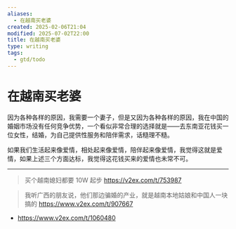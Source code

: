 ```yaml
---
aliases:
  - 在越南买老婆
created: 2025-02-06T21:04
modified: 2025-07-02T22:00
title: 在越南买老婆
type: writing
tags:
  - gtd/todo
---
```


# 在越南买老婆

因为各种各样的原因，我需要一个妻子，但是又因为各种各样的原因，我在中国的婚姻市场没有任何竞争优势，一个看似非常合理的选择就是——去东南亚花钱买一位女性，结婚，为自己提供性服务和陪伴需求，话糙理不糙。

如果我们生活起来像爱情，相处起来像爱情，陪伴起来像爱情，我觉得这就是爱情，如果上述三个方面达标，我觉得这花钱买来的爱情也未常不可。

---

> 买个越南媳妇都要 10W 起步
> https://v2ex.com/t/753987

> 我听广西的朋友说，他们那边骗婚的产业，就是越南本地姑娘和中国人一块搞的
> https://www.v2ex.com/t/907667

- https://www.v2ex.com/t/1060480
